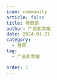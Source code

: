 ```yaml
---
icon: community
article: false
title: 卷首语
author: 广英和荣耀
date: 2024-01-21
category:
  - 卷首
tag:
  - 广英和荣耀

order: 1
---
```

<!-- more -->

<eod />